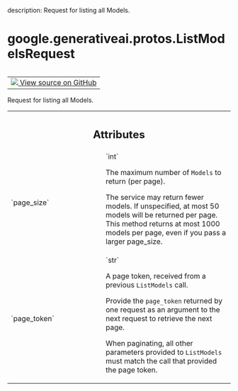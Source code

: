 description: Request for listing all Models.

<div itemscope itemtype="http://developers.google.com/ReferenceObject">
<meta itemprop="name" content="google.generativeai.protos.ListModelsRequest" />
<meta itemprop="path" content="Stable" />
</div>

# google.generativeai.protos.ListModelsRequest

<!-- Insert buttons and diff -->

<table class="tfo-notebook-buttons tfo-api nocontent" align="left">
<td>
  <a target="_blank" href="https://github.com/googleapis/google-cloud-python/tree/main/packages/google-ai-generativelanguage/google/ai/generativelanguage_v1beta/types/model_service.py#L62-L91">
    <img src="https://www.tensorflow.org/images/GitHub-Mark-32px.png" />
    View source on GitHub
  </a>
</td>
</table>



Request for listing all Models.

<!-- Placeholder for "Used in" -->




<!-- Tabular view -->
 <table class="responsive fixed orange">
<colgroup><col width="214px"><col></colgroup>
<tr><th colspan="2"><h2 class="add-link">Attributes</h2></th></tr>

<tr>
<td>
`page_size`<a id="page_size"></a>
</td>
<td>
`int`

The maximum number of ``Models`` to return (per page).

The service may return fewer models. If unspecified, at most
50 models will be returned per page. This method returns at
most 1000 models per page, even if you pass a larger
page_size.
</td>
</tr><tr>
<td>
`page_token`<a id="page_token"></a>
</td>
<td>
`str`

A page token, received from a previous ``ListModels`` call.

Provide the ``page_token`` returned by one request as an
argument to the next request to retrieve the next page.

When paginating, all other parameters provided to
``ListModels`` must match the call that provided the page
token.
</td>
</tr>
</table>



